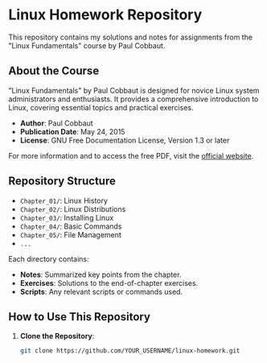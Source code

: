 # Linux Homework Repository

This repository contains my solutions and notes for assignments from the "Linux Fundamentals" course by Paul Cobbaut.

## About the Course

"Linux Fundamentals" by Paul Cobbaut is designed for novice Linux system administrators and enthusiasts. It provides a comprehensive introduction to Linux, covering essential topics and practical exercises.

- **Author**: Paul Cobbaut
- **Publication Date**: May 24, 2015
- **License**: GNU Free Documentation License, Version 1.3 or later

For more information and to access the free PDF, visit the [official website](http://linux-training.be).

## Repository Structure

- `Chapter_01/`: Linux History
- `Chapter_02/`: Linux Distributions
- `Chapter_03/`: Installing Linux
- `Chapter_04/`: Basic Commands
- `Chapter_05/`: File Management
- `...`

Each directory contains:

- **Notes**: Summarized key points from the chapter.
- **Exercises**: Solutions to the end-of-chapter exercises.
- **Scripts**: Any relevant scripts or commands used.

## How to Use This Repository

1. **Clone the Repository**:
   ```bash
   git clone https://github.com/YOUR_USERNAME/linux-homework.git

